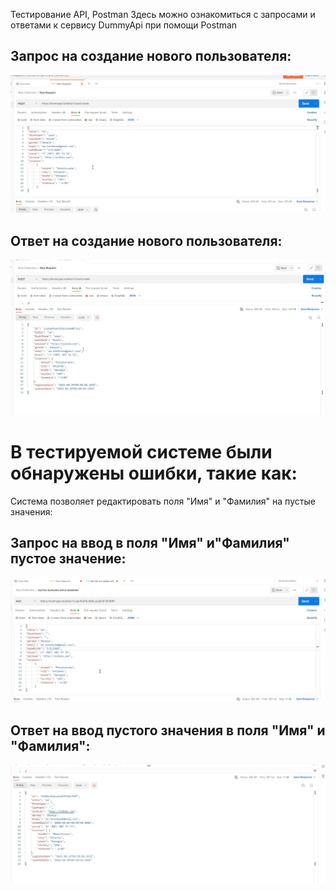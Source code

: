 Тестирование API, Postman Здесь можно ознакомиться с запросами и ответами к сервису DummyApi при помощи Postman
## Запрос на создание нового пользователя:
![Запрос](https://github.com/Kadermyatovalr/API/blob/main/%D1%81%D0%BA%D1%80%D0%B8%D0%BD%D1%8B/%D0%97%D0%B0%D0%BF%D1%80%D0%BE%D1%81%20%D0%BD%D0%B0%20%D0%B4%D0%BE%D0%B1%D0%B0%D0%B2%D0%BB%D0%B5%D0%BD%D0%B8%D0%B5%20%D0%BD%D0%BE%D0%B2%D0%BE%D0%B3%D0%BE%20%D0%BF%D0%BE%D0%BB%D1%8C%D0%B7%D0%BE%D0%B2%D0%B0%D1%82%D0%B5%D0%BB%D1%8F1.jpg)
## Ответ на создание нового пользователя:
![Ответ](https://github.com/Kadermyatovalr/API/blob/main/%D1%81%D0%BA%D1%80%D0%B8%D0%BD%D1%8B/%D0%9E%D1%82%D0%B2%D0%B5%D1%82%20%D0%BD%D0%B0%20%D0%B7%D0%B0%D0%BF%D1%80%D0%BE%D1%81.jpg)
# В тестируемой системе были обнаружены ошибки, такие как:
Система позволяет редактировать поля "Имя" и "Фамилия" на пустые значения: 
## Запрос на ввод в поля "Имя" и"Фамилия" пустое значение:
![Запрос на ввод пустого значения](https://github.com/Kadermyatovalr/API/blob/main/%D1%81%D0%BA%D1%80%D0%B8%D0%BD%D1%8B/%D0%A1%D0%BC%D0%B5%D0%BD%D0%B0%20%D0%98%D0%BC%D0%B5%D0%BD%D0%B8%20%D0%B8%20%D0%A4%D0%B0%D0%BC%D0%B8%D0%BB%D0%B8%D0%B8.jpg)
## Ответ на ввод пустого значения в поля "Имя" и "Фамилия":
![Ответ на ввод пустого значения](https://github.com/Kadermyatovalr/API/blob/main/%D1%81%D0%BA%D1%80%D0%B8%D0%BD%D1%8B/%D0%9E%D1%82%D0%B2%D0%B5%D1%82%20%D0%BD%D0%B0%20%D0%B7%D0%B0%D0%BF%D1%80%D0%BE%D1%81%20%D1%81%D0%BC%D0%B5%D0%BD%D1%8B%20%D1%84%D0%B0%D0%BC%D0%B8%D0%BB%D0%B8%D0%B8%20%D0%B8%20%D0%B8%D0%BC%D0%B5%D0%BD%D0%B8.jpg)
